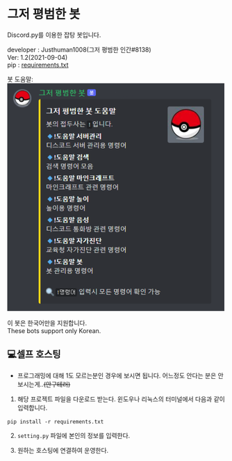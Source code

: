 # 그저 평범한 봇
Discord.py를 이용한 잡탕 봇입니다.

developer : Justhuman1008(그저 평범한 인간#8138)  
Ver: 1.2(2021-09-04)  
pip : [requirements.txt](https://github.com/justhuman1008/Just_Bot/blob/main/requirements.txt)

봇 도움말:  
<img src="/Image/help.png" alt ="Data" style="width: 500px;"/>  

이 봇은 한국어만을 지원합니다.   
These bots support only Korean.

## 💻셀프 호스팅
- 프로그래밍에 대해 1도 모르는분인 경우에 보시면 됩니다. 어느정도 안다는 분은 안보시는게..~~(안구테러)~~  
 
1. 해당 프로젝트 파일을 다운로드 받는다. 
윈도우나 리눅스의 터미널에서 다음과 같이 입력합니다.   
```shell
pip install -r requirements.txt
```
2. `setting.py` 파일에 본인의 정보를 입력한다.   

3. 원하는 호스팅에 연결하여 운영한다.
